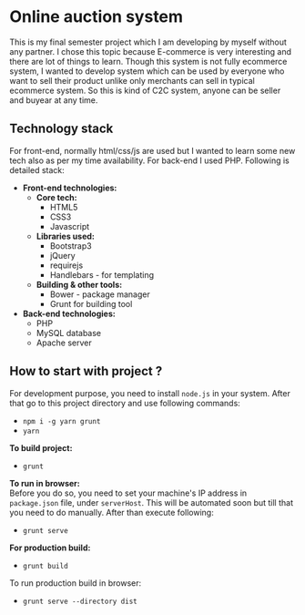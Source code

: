 # Online auction system #

This is my final semester project which I am developing by myself without any partner. 
I chose this topic because E-commerce is very interesting and there are lot of things to learn. Though this system is not fully ecommerce system, I wanted to develop system which can be used by everyone who want to sell their product unlike only merchants can sell in typical ecommerce system. So this is kind of C2C system, anyone can be seller and buyear at any time. 

## Technology stack ##
For front-end, normally html/css/js are used but I wanted to learn some new tech also as per my time availability. For back-end I used PHP. Following is detailed stack:

- **Front-end technologies:**
    - **Core tech:**
        - HTML5
        - CSS3
        - Javascript
    - **Libraries used:**
        - Bootstrap3
        - jQuery
        - requirejs
        - Handlebars - for templating
    - **Building & other tools:**
        - Bower - package manager
        - Grunt for building tool
- **Back-end technologies:**
    - PHP
    - MySQL database
    - Apache server

## How to start with project ? ##
For development purpose, you need to install `node.js` in your system. After that go to this project directory and use following commands:
  - `npm i -g yarn grunt`
  - `yarn`

**To build project:**  
  - `grunt`

**To run in browser:**  
Before you do so, you need to set your machine's IP address in `package.json` file, under `serverHost`. This will be automated soon but till that you need to do manually. After than execute following:
  - `grunt serve`

**For production build:**
  - `grunt build`

To run production build in browser:
  - `grunt serve --directory dist`